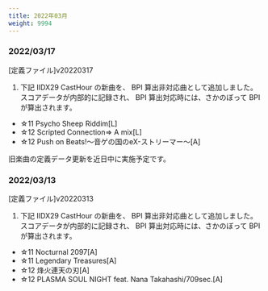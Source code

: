 ```yaml
---
title: 2022年03月
weight: 9994
---
```


### 2022/03/17

[定義ファイル]v20220317

1. 下記 IIDX29 CastHour の新曲を、 BPI 算出非対応曲として追加しました。  
   スコアデータが内部的に記録され、 BPI 算出対応時には、さかのぼって BPI が算出されます。

- ☆11 Psycho Sheep Riddim[L]
- ☆12 Scripted Connection⇒ A mix[L]
- ☆12 Push on Beats!～音ゲの国のeX-ストリーマー～[A]

旧楽曲の定義データ更新を近日中に実施予定です。

### 2022/03/13

[定義ファイル]v20220313

1. 下記 IIDX29 CastHour の新曲を、 BPI 算出非対応曲として追加しました。  
   スコアデータが内部的に記録され、 BPI 算出対応時には、さかのぼって BPI が算出されます。

- ☆11 Nocturnal 2097[A]
- ☆11 Legendary Treasures[A]
- ☆12 烽火連天の刃[A]
- ☆12 PLASMA SOUL NIGHT feat. Nana Takahashi/709sec.[A]
